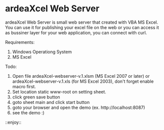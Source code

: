 ardeaXcel Web Server
==================

ardeaXcel Web Server is small web server that created with VBA MS Excel. You can use it for publishing 
your excel file on the web or you can access it as bussiner layer for your web application, 
you can connect with curl.


Requirements:  
1. Windows Operationg System    
2. MS Excel    

Todo:    
1. Open file ardeaXcel-webserver-v.1.xlsm (MS Excel 2007 or later) or ardeaXcel-webserver-v.1.xls (for MS Excel 2003), 
   don't forget enable macro first.   
2. Set location static www-root on setting sheet.   
3. click green save button   
4. goto sheet main and click start button   
5. goto your browser and open the demo (ex. http://localhost:8087)   
6. see the demo :)   
  
::enjoy::   



 


